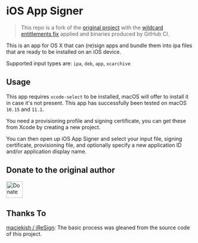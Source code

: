 # iOS App Signer
> This repo is a fork of the [original project](https://github.com/DanTheMan827/ios-app-signer) with the [wildcard entitlements fix](https://github.com/DanTheMan827/ios-app-signer/pull/163) applied and binaries produced by GitHub CI.

This is an app for OS X that can (re)sign apps and bundle them into ipa files that are ready to be installed on an iOS device.

Supported input types are: `ipa`, `deb`, `app`, `xcarchive`

## Usage
This app requires `xcode-select` to be installed, macOS will offer to install it in case it's not present.
This app has successfully been tested on macOS `10.15` and `11.1`.

You need a provisioning profile and signing certificate, you can get these from Xcode by creating a new project.

You can then open up iOS App Signer and select your input file, signing certificate, provisioning file, and optionally specify a new application ID and/or application display name.

## Donate to the original author
<a href="https://paypal.me/DanTheMan827" class="donate"><img src="http://dantheman827.github.io/images/donate-button.svg" height="44" alt="Donate"></a>

## Thanks To
[maciekish / iReSign](https://github.com/maciekish/iReSign): The basic process was gleaned from the source code of this project.
